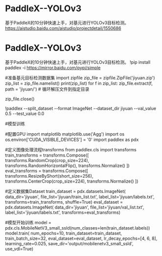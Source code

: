 # PaddleX--YOLOv3
基于PaddleX的10分钟快速上手，对基元进行YOLOv3目标检测。
https://aistudio.baidu.com/aistudio/projectdetail/1550686

# PaddleX--YOLOv3
基于PaddleX的10分钟快速上手，对基元进行YOLOv3目标检测。
!pip install paddlex -i https://mirror.baidu.com/pypi/simple

#准备基元目标检测数据集
import zipfile
zip_file = zipfile.ZipFile('jiyuan.zip')
zip_list = zip_file.namelist()
print(zip_list)
for f in zip_list:
    zip_file.extract(f, path = 'jiyuan/') # 循环解压文件到指定目录
 
zip_file.close()

!paddlex --split_dataset --format ImageNet --dataset_dir jiyuan --val_value 0.5 --test_value 0.0

#模型训练

#配置GPU
import matplotlib
matplotlib.use('Agg') 
import os
os.environ['CUDA_VISIBLE_DEVICES'] = '0'
import paddlex as pdx

#定义图像处理流程transforms
from paddlex.cls import transforms
train_transforms = transforms.Compose([
    transforms.RandomCrop(crop_size=224),
     transforms.RandomHorizontalFlip(),
    transforms.Normalize()
])
eval_transforms = transforms.Compose([
    transforms.ResizeByShort(short_size=256),
    transforms.CenterCrop(crop_size=224), 
    transforms.Normalize()
])

#定义数据集Dataset
train_dataset = pdx.datasets.ImageNet(
    data_dir='jiyuan',
    file_list='jiyuan/train_list.txt',
    label_list='jiyuan/labels.txt',
    transforms=train_transforms,
    shuffle=True)
eval_dataset = pdx.datasets.ImageNet(
    data_dir='jiyuan',
    file_list='jiyuan/val_list.txt',
    label_list='jiyuan/labels.txt',
    transforms=eval_transforms)

#模型开始训练
model = pdx.cls.MobileNetV3_small_ssld(num_classes=len(train_dataset.labels))
model.train(
    num_epochs=10,
    train_dataset=train_dataset,
    train_batch_size=32,
    eval_dataset=eval_dataset,
    lr_decay_epochs=[4, 6, 8],
    learning_rate=0.025,
    save_dir='output/mobilenetv3_small_ssld',
    use_vdl=True)
